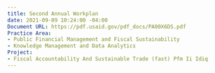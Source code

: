 ```yaml
---
title: Second Annual Workplan
date: 2021-09-09 10:24:00 -04:00
Document URL: https://pdf.usaid.gov/pdf_docs/PA00X6DS.pdf
Practice Area:
- Public Financial Management and Fiscal Sustainability
- Knowledge Management and Data Analytics
Project:
- Fiscal Accountability And Sustainable Trade (fast) Pfm Ii Idiq
---
```


